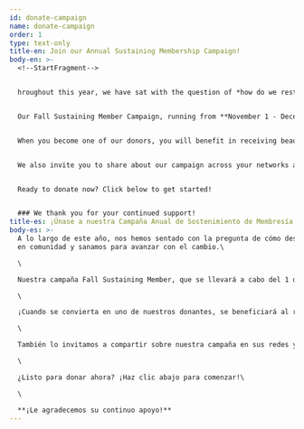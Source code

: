 ```yaml
---
id: donate-campaign
name: donate-campaign
order: 1
type: text-only
title-en: Join our Annual Sustaining Membership Campaign!
body-en: >-
  <!--StartFragment-->


  hroughout this year, we have sat with the question of *how do we rest in community and healing to move with change*?


  Our Fall Sustaining Member Campaign, running from **November 1 - December 10th**, is an invitation to collectively answer this question and sustainably resource our work through the connections we hold. This year, **we invite you to join us as a monthly sustaining member** to help us in starting off 2023 strong with the launch of our reproductive justice and healing programming and even more no-cost community healing spaces in Fort Collins! In addition to becoming a monthly donor, we invite you to share your abundance through volunteer opportunities.


  When you become one of our donors, you will benefit in receiving beautiful artwork, made by local artists in our community!


  We also invite you to share about our campaign across your networks and encourage people to join [](https://docs.google.com/forms/d/e/1FAIpQLScpVX0Q_E_aLfYB0SXqbOUanJaQJ1YB40kXBjLeLNbvz7P9hA/viewform) **our listserv**, and follow us on [Facebook](https://www.facebook.com/FCCAN/) and/or [Instagram.](http://instagram.com/fccan/)


  Ready to donate now? Click below to get started!


  ### We thank you for your continued support!
title-es: ¡Únase a nuestra Campaña Anual de Sostenimiento de Membresía!
body-es: >-
  A lo largo de este año, nos hemos sentado con la pregunta de cómo descansamos
  en comunidad y sanamos para avanzar con el cambio.\

  \

  Nuestra campaña Fall Sustaining Member, que se llevará a cabo del 1 de noviembre al 10 de diciembre, es una invitación para responder colectivamente a esta pregunta y financiar nuestro trabajo de manera sostenible a través de las conexiones que mantenemos. ¡Este año, lo invitamos a unirse a nosotros como miembro de apoyo mensual para ayudarnos a comenzar 2023 con fuerza con el lanzamiento de nuestro programa de sanación y justicia reproductiva e incluso más espacios comunitarios de sanación sin costo en Fort Collins! Además de convertirse en donante mensual, lo invitamos a compartir su abundancia a través de oportunidades de voluntariado.\

  \

  ¡Cuando se convierta en uno de nuestros donantes, se beneficiará al recibir hermosas obras de arte, hechas por artistas locales en nuestra comunidad!\

  \

  También lo invitamos a compartir sobre nuestra campaña en sus redes y alentar a las personas a unirse a nuestro [servidor de listas](https://fccan.org/es/get-involved) y seguirnos en [Facebook ](https://www.facebook.com/FCCAN/)y/o [Instagram](http://instagram.com/fccan/).\

  \

  ¿Listo para donar ahora? ¡Haz clic abajo para comenzar!\

  \

  **¡Le agradecemos su continuo apoyo!**
---
```


